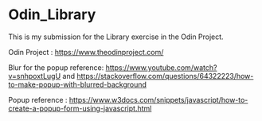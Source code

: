 # Odin_Library
This is my submission for the Library exercise in the Odin Project.

Odin Project : https://www.theodinproject.com/

Blur for the popup reference: https://www.youtube.com/watch?v=snhpoxtLugU and https://stackoverflow.com/questions/64322223/how-to-make-popup-with-blurred-background

Popup reference : https://www.w3docs.com/snippets/javascript/how-to-create-a-popup-form-using-javascript.html